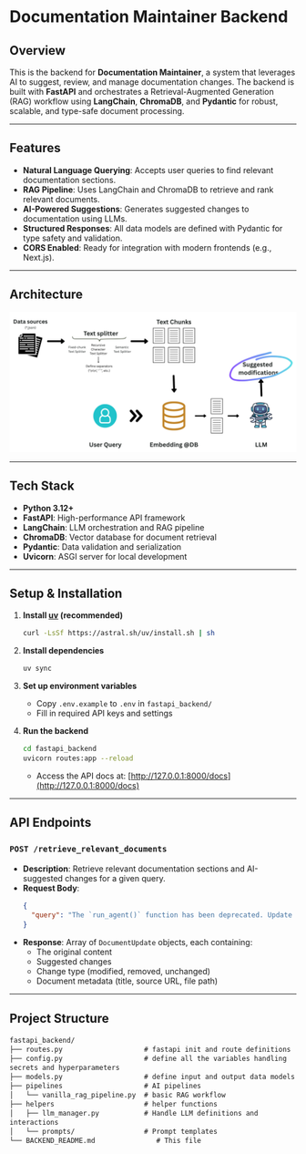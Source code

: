 # Documentation Maintainer Backend

## Overview

This is the backend for **Documentation Maintainer**, a system that leverages AI to suggest, review, and manage documentation changes. The backend is built with **FastAPI** and orchestrates a Retrieval-Augmented Generation (RAG) workflow using **LangChain**, **ChromaDB**, and **Pydantic** for robust, scalable, and type-safe document processing.

---

## Features

- **Natural Language Querying**: Accepts user queries to find relevant documentation sections.
- **RAG Pipeline**: Uses LangChain and ChromaDB to retrieve and rank relevant documents.
- **AI-Powered Suggestions**: Generates suggested changes to documentation using LLMs.
- **Structured Responses**: All data models are defined with Pydantic for type safety and validation.
- **CORS Enabled**: Ready for integration with modern frontends (e.g., Next.js).

---

## Architecture
![Backend Architecture](../docs/assets/BackendArchitecture.png)

---

## Tech Stack

- **Python 3.12+**
- **FastAPI**: High-performance API framework
- **LangChain**: LLM orchestration and RAG pipeline
- **ChromaDB**: Vector database for document retrieval
- **Pydantic**: Data validation and serialization
- **Uvicorn**: ASGI server for local development

---

## Setup & Installation

1. **Install [uv](https://github.com/astral-sh/uv) (recommended)**
   ```bash
   curl -LsSf https://astral.sh/uv/install.sh | sh
   ```

2. **Install dependencies**
   ```bash
   uv sync
   ```

3. **Set up environment variables**
   - Copy `.env.example` to `.env` in `fastapi_backend/`
   - Fill in required API keys and settings

4. **Run the backend**
   ```bash
   cd fastapi_backend
   uvicorn routes:app --reload
   ```
   - Access the API docs at: [http://127.0.0.1:8000/docs](http://127.0.0.1:8000/docs)

---

## API Endpoints

### `POST /retrieve_relevant_documents`

- **Description**: Retrieve relevant documentation sections and AI-suggested changes for a given query.
- **Request Body**:
  ```json
  {
    "query": "The `run_agent()` function has been deprecated. Update all the pages which used run_agents()"
  }
  ```
- **Response**: Array of `DocumentUpdate` objects, each containing:
  - The original content
  - Suggested changes
  - Change type (modified, removed, unchanged)
  - Document metadata (title, source URL, file path)

---

## Project Structure

```
fastapi_backend/
├── routes.py                    # fastapi init and route definitions
├── config.py                    # define all the variables handling secrets and hyperparameters
├── models.py                    # define input and output data models
├── pipelines                    # AI pipelines
│   └── vanilla_rag_pipeline.py  # basic RAG workflow
├── helpers                      # helper functions
│   ├── llm_manager.py           # Handle LLM definitions and interactions
│   └── prompts/                 # Prompt templates
└── BACKEND_README.md               # This file
```